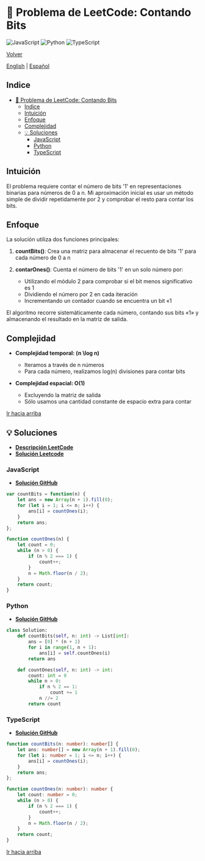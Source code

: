# 🤔 Problema de LeetCode: Contando Bits

![JavaScript](https://img.shields.io/badge/JavaScript-F7DF1E?logo=javascript&logoColor=black)
![Python](https://img.shields.io/badge/Python-3776AB?logo=python&logoColor=white)
![TypeScript](https://img.shields.io/badge/TypeScript-3178C6?logo=typescript&logoColor=white)

[Volver](../README.md)

[English](./338.CountingBits.md) | [Español](./338.CountingBits-es.md)

## Indice

- [🤔 Problema de LeetCode: Contando Bits](#-problema-de-leetcode-contando-bits)
  - [Indice](#indice)
  - [Intuición](#intuición)
  - [Enfoque](#enfoque)
  - [Complejidad](#complejidad)
  - [💡 Soluciones](#-soluciones)
    - [JavaScript](#javascript)
    - [Python](#python)
    - [TypeScript](#typescript)

## Intuición

El problema requiere contar el número de bits '1' en representaciones binarias para números de 0 a n. Mi aproximación inicial es usar un método simple de dividir repetidamente por 2 y comprobar el resto para contar los bits.

## Enfoque

La solución utiliza dos funciones principales:

1. **countBits()**: Crea una matriz para almacenar el recuento de bits '1' para cada número de 0 a n
2. **contarOnes()**: Cuenta el número de bits '1' en un solo número por:

    - Utilizando el módulo 2 para comprobar si el bit menos significativo es 1
    - Dividiendo el número por 2 en cada iteración
    - Incrementando un contador cuando se encuentra un bit «1

El algoritmo recorre sistemáticamente cada número, contando sus bits «1» y almacenando el resultado en la matriz de salida.

## Complejidad

- **Complejidad temporal: (n \log n)**

    - Iteramos a través de n números
    - Para cada número, realizamos log(n) divisiones para contar bits

- **Complejidad espacial: O(1)**

    - Excluyendo la matriz de salida
    - Sólo usamos una cantidad constante de espacio extra para contar

[Ir hacia arriba](#indice)

## 💡 Soluciones

- **[Descripción LeetCode](https://leetcode.com/problems/counting-bits/description/)**
- **[Solución Leetcode](https://leetcode.com/problems/counting-bits/solutions/6590129/n-log-n-solution-python-javascript-types-8a7v/)**

### JavaScript

- **[Solución GitHub](../solutions/JavaScript/338.CountingBits.js)**

```javascript
var countBits = function(n) {
    let ans = new Array(n + 1).fill(0);
    for (let i = 1; i <= n; i++) {
        ans[i] = countOnes(i);
    }
    return ans;
};

function countOnes(n) {
    let count = 0;
    while (n > 0) {
        if (n % 2 === 1) {
            count++;
        }
        n = Math.floor(n / 2);
    }
    return count;
}
```

### Python

- **[Solución GitHub](../solutions/Python/338.CountingBits.py)**

```python
class Solution:
    def countBits(self, n: int) -> List[int]:
        ans = [0] * (n + 1)
        for i in range(1, n + 1):
            ans[i] = self.countOnes(i)
        return ans

    def countOnes(self, n: int) -> int:
        count: int = 0
        while n > 0:
            if n % 2 == 1:
                count += 1
            n //= 2
        return count
```

### TypeScript

- **[Solución GitHub](../solutions/TypeScript/338.CountingBits.ts)**

```typescript
function countBits(n: number): number[] {
    let ans: number[] = new Array(n + 1).fill(0);
    for (let i: number = 1; i <= n; i++) {
        ans[i] = countOnes(i);
    }
    return ans;
};

function countOnes(n: number): number {
    let count: number = 0;
    while (n > 0) {
        if (n % 2 === 1) {
            count++;
        }
        n = Math.floor(n / 2);
    }
    return count;
}
```

[Ir hacia arriba](#indice)
